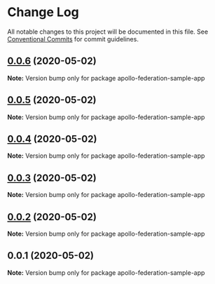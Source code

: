 # Change Log

All notable changes to this project will be documented in this file.
See [Conventional Commits](https://conventionalcommits.org) for commit guidelines.

## [0.0.6](https://github.com/kaoskeya/apollo-federation-sample-app/compare/v0.0.5...v0.0.6) (2020-05-02)

**Note:** Version bump only for package apollo-federation-sample-app





## [0.0.5](https://github.com/kaoskeya/apollo-federation-sample-app/compare/v0.0.4...v0.0.5) (2020-05-02)

**Note:** Version bump only for package apollo-federation-sample-app





## [0.0.4](https://github.com/kaoskeya/apollo-federation-sample-app/compare/v0.0.3...v0.0.4) (2020-05-02)

**Note:** Version bump only for package apollo-federation-sample-app





## [0.0.3](https://github.com/kaoskeya/apollo-federation-sample-app/compare/v0.0.2...v0.0.3) (2020-05-02)

**Note:** Version bump only for package apollo-federation-sample-app





## [0.0.2](https://github.com/kaoskeya/apollo-federation-sample-app/compare/v0.0.1...v0.0.2) (2020-05-02)

**Note:** Version bump only for package apollo-federation-sample-app





## 0.0.1 (2020-05-02)

**Note:** Version bump only for package apollo-federation-sample-app
